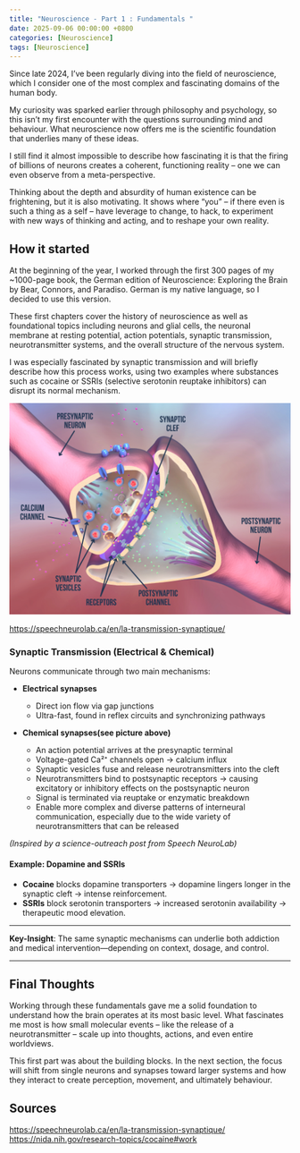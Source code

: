 ```yaml
---
title: "Neuroscience - Part 1 : Fundamentals "
date: 2025-09-06 00:00:00 +0800
categories: [Neuroscience]
tags: [Neuroscience]
---
```


Since late 2024, I’ve been regularly diving into the field of neuroscience, which I consider one of the most complex and fascinating domains of the human body.

My curiosity was sparked earlier through philosophy and psychology, so this isn’t my first encounter with the questions surrounding mind and behaviour. What neuroscience now offers me is the scientific foundation that underlies many of these ideas.

I still find it almost impossible to describe how fascinating it is that the firing of billions of neurons creates a coherent, functioning reality – one we can even observe from a meta-perspective.

Thinking about the depth and absurdity of human existence can be frightening, but it is also motivating. It shows where “you” – if there even is such a thing as a self – have leverage to change, to hack, to experiment with new ways of thinking and acting, and to reshape your own reality.


## How it started

At the beginning of the year, I worked through the first 300 pages of my ~1000-page book, the German edition of Neuroscience: Exploring the Brain by Bear, Connors, and Paradiso. German is my native language, so I decided to use this version.

These first chapters cover the history of neuroscience as well as foundational topics including neurons and glial cells, the neuronal membrane at resting potential, action potentials, synaptic transmission, neurotransmitter systems, and the overall structure of the nervous system.

I was especially fascinated by synaptic transmission and will briefly describe how this process works, using two examples where substances such as cocaine or SSRIs (selective serotonin reuptake inhibitors) can disrupt its normal mechanism.

![neuron](/assets/neuroscience/neuron.png)

https://speechneurolab.ca/en/la-transmission-synaptique/


### Synaptic Transmission (Electrical & Chemical)

Neurons communicate through two main mechanisms:

- **Electrical synapses**
  - Direct ion flow via gap junctions
  - Ultra-fast, found in reflex circuits and synchronizing pathways

- **Chemical synapses(see picture above)** 
  - An action potential arrives at the presynaptic terminal
  - Voltage-gated Ca²⁺ channels open → calcium influx
  - Synaptic vesicles fuse and release neurotransmitters into the cleft
  - Neurotransmitters bind to postsynaptic receptors → causing excitatory or inhibitory effects on the postsynaptic neuron  
  - Signal is terminated via reuptake or enzymatic breakdown
  - Enable more complex and diverse patterns of interneural communication, especially due to the wide variety of neurotransmitters that can be released 

*(Inspired by a science-outreach post from Speech NeuroLab)*

#### Example: Dopamine and SSRIs
- **Cocaine** blocks dopamine transporters → dopamine lingers longer in the synaptic cleft → intense reinforcement.
- **SSRIs** block serotonin transporters → increased serotonin availability → therapeutic mood elevation.

---

**Key-Insight**: The same synaptic mechanisms can underlie both addiction and medical intervention—depending on context, dosage, and control.

---

## Final Thoughts

Working through these fundamentals gave me a solid foundation to understand how the brain operates at its most basic level. What fascinates me most is how small molecular events – like the release of a neurotransmitter – scale up into thoughts, actions, and even entire worldviews.  

This first part was about the building blocks. In the next section, the focus will shift from single neurons and synapses toward larger systems and how they interact to create perception, movement, and ultimately behaviour.

## Sources 

https://speechneurolab.ca/en/la-transmission-synaptique/
https://nida.nih.gov/research-topics/cocaine#work

